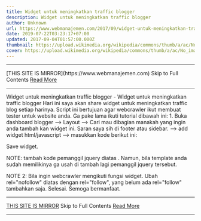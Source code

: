 ```yaml
---
title: Widget untuk meningkatkan traffic blogger
description: Widget untuk meningkatkan traffic blogger
author: Unknown
url: https://www.webmanajemen.com/2017/09/widget-untuk-meningkatkan-traffic.html
date: 2019-07-22T03:23:17+07:00
updated: 2017-09-04T01:57:00.000Z
thumbnail: https://upload.wikimedia.org/wikipedia/commons/thumb/a/ac/No_image_available.svg/2048px-No_image_available.svg.png
cover: https://upload.wikimedia.org/wikipedia/commons/thumb/a/ac/No_image_available.svg/2048px-No_image_available.svg.png
---
```


<hr/> [THIS SITE IS MIRROR](https://www.webmanajemen.com) Skip to Full Contents <a href="https://www.webmanajemen.com/2017/09/widget-untuk-meningkatkan-traffic.html" rel="follow" class="button" id="read-more">Read More</a> <hr/> Widget untuk meningkatkan traffic blogger - Widget untuk meningkatkan traffic blogger Hari ini saya akan share widget untuk meningkatkan traffic blog setiap harinya.
Script ini bertujuan agar webcrawler ikut membuat tester untuk website anda.
Ga pake lama ikuti tutorial dibawah ini:
1. Buka dashboard blogger --> Layout --> Cari mau dibagian manakah yang ingin anda tambah kan widget ini. Saran saya sih di footer atau sidebar. --> add widget html/javascript --> masukkan kode berikut ini:

<script async='async' type="text/javascript">
function getQueryVariable(variable) {
 var query = window.location.search.substring(1);
 var vars = query.split("&");
 for (var i=0;i<vars.length;i++) {
  var pair = vars[i].split("=");
  if(pair[0] == variable){return pair[1];}
 }
 return(false);
}var ref = getQueryVariable("target"); //add target= in last iframe source
var url = window.location.href;
var host = window.location.hostname;
 
document.write('<a target="_blank" href="https://geopeeker.com/fetch/?url=' + url + '" rel="follow" alt="geopeeker" title="geopeeker">Geopeeker</a> | <a target="_blank" href="https://www.browserling.com/browse/win/7/chrome/58/' + url + '" target="_blank" alt="chrome58" title="chrome58">chrome58</a> | <a href="http://free.pagepeeker.com/v2/thumbs.php?size=x&url=' + host + '" alt="pagepeeker" title="pagepeeker">Pagepeeker</a> | <a href="https://seositecheckup.com/seo-audit/site-loading-speed-test/' + url + '" target="_blank" title="seositecheckup" alt="seositecheckup">Seo Site Checkup</a> | <a rel="nofollow" rel="noreferrer"href="https://performance.sucuri.net/domain/' + host + '" rel="follow" alt="sucuri" title="sucuri">Sucuri Performance</a> | <a rel="nofollow" rel="noreferrer"href="http://www.monitis.com/pageload/?url=' + url + '" rel="follow" alt="monitis" title="monitis">Monitis Test</a> | <a href="http://googleweblight.com/?lite_url=' + url + '" rel="follow" alt="googleweblight" title="googleweblight">Googleweblight</a> | <a alt="mobile test" title="mobile test" target="_blank" rel="nofollow" href="https://search.google.com/search-console/mobile-friendly?url=' + url + '">Mobile Test</a> | <a alt="pagespeed" title="pagespeed" target="_blank" rel="nofollow" href="https://developers.google.com/speed/pagespeed/insights/?hl=id&url=' + url + '">Pagespeed Insight</a> | <a alt="google cache" title="google cache" target="_blank" rel="nofollow" href="https://webcache.googleusercontent.com/search?q=cache:' + url + '">Cache</a> | <a alt="web archive" title="web archive" target="_blank" rel="nofollow" href="https://web.archive.org/save/_embed/' + url + '">Archive</a> | <a target="_blank" rel="nofollow" alt="Structure" title="Structure" href="https://search.google.com/structured-data/testing-tool/u/0/#url=' + url + '">Structure</a> | <a href="view-source:' + url + '">Source</a> | <a target="_blank" rel="nofollow" title="copyscape test" alt="copyscape test" href="http://www.copyscape.com/?q=' + url + '">Copyscape</a> | <a target="_blank" rel="nofollow" title="copyscape test" alt="AMP TEST" href="https://search.google.com/search-console/amp?url=' + url + '">AMP Test</a>');
</script>
Save widget.

NOTE: tambah kode pemanggil jquery <script src="https://ajax.googleapis.com/ajax/libs/jquery/3.1.1/jquery.min.js"></script> diatas </head>. Namun, bila template anda sudah memilikinya ga usah di tambah lagi pemanggil jquery tersebut.

NOTE 2: Bila ingin webcrawler mengikuti fungsi widget. Ubah rel="nofollow" diatas dengan rel="follow", yang belum ada rel="follow" tambahkan saja.
Selesai. Semoga bermanfaat. <hr/> [THIS SITE IS MIRROR](https://www.webmanajemen.com) Skip to Full Contents <a href="https://www.webmanajemen.com/2017/09/widget-untuk-meningkatkan-traffic.html" rel="follow" class="button" id="read-more">Read More</a> <hr/>